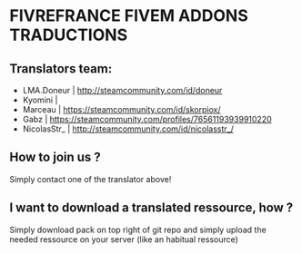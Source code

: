 # FIVREFRANCE FIVEM ADDONS TRADUCTIONS

## Translators team:

* LMA.Doneur | http://steamcommunity.com/id/doneur
* Kyomini | 
* Marceau | https://steamcommunity.com/id/skorpiox/
* Gabz | https://steamcommunity.com/profiles/76561193939910220
* NicolasStr_ | http://steamcommunity.com/id/nicolasstr_/

## How to join us ?

Simply contact one of the translator above!

## I want to download a translated ressource, how ?

Simply download pack on top right of git repo and simply upload the needed ressource on your server (like an habitual ressource)
